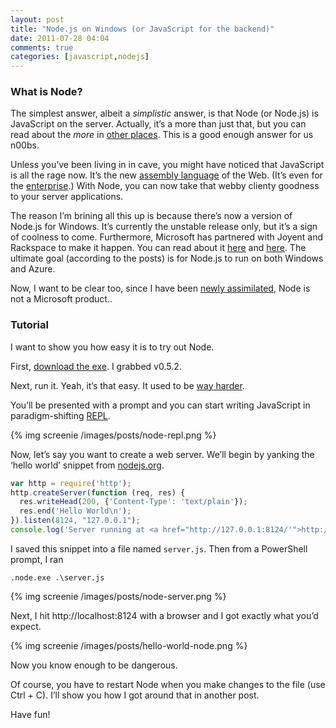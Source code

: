 ```yaml
---
layout: post
title: "Node.js on Windows (or JavaScript for the backend)"
date: 2011-07-28 04:04
comments: true
categories: [javascript,nodejs]
---
```


### What is Node?
The simplest answer, albeit a _simplistic_ answer, is that Node (or Node.js) is JavaScript on the server. Actually, it’s a more than just that, but you can read about the _more_ in [other places](http://www.nodejs.org/#about "Official NodeJS site"). This is a good enough answer for us n00bs.

Unless you’ve been living in in cave, you might have noticed that JavaScript is all the rage now. It’s the new [assembly language](http://www.hanselman.com/blog/JavaScriptIsAssemblyLanguageForTheWebPart2MadnessOrJustInsanity.aspx "the assorted ramblings of Hanselman") of the Web. (It’s even for the [enterprise](http://enterprise-js.com/ "this isn't serious btw").) With Node, you can now take that webby clienty goodness to your server applications.
<!--more-->
The reason I’m brining all this up is because there’s now a version of Node.js for Windows. It’s currently the unstable release only, but it’s a sign of coolness to come. Furthermore, Microsoft has partnered with Joyent and Rackspace to make it happen. You can read about it [here](http://blogs.msdn.com/b/interoperability/archive/2011/06/23/microsoft-working-with-joyent-and-the-node-community-to-bring-node-js-to-windows.aspx "Microsoft and Node") and [here](http://blog.nodejs.org/2011/06/23/porting-node-to-windows-with-microsoft%E2%80%99s-help/ "More about Node and Windows"). The ultimate goal (according to the posts) is for Node.js to run on both Windows and Azure.

Now, I want to be clear too, since I have been [newly assimilated](http://devlicious.com/blogs/christopher_bennage/archive/2011/04/06/a-punctuated-life.aspx "moving to Microsoft"), Node is not a Microsoft product..

### Tutorial
I want to show you how easy it is to try out Node.

First, [download the exe](http://www.nodejs.org/#download). I grabbed v0.5.2.

Next, run it. Yeah, it’s that easy. It used to be [way harder](http://www.lazycoder.com/weblog/2010/03/18/getting-started-with-node-js-on-windows/ "Scott's just this guy you know").

You’ll be presented with a prompt and you can start writing JavaScript in paradigm-shifting [REPL](http://en.wikipedia.org/wiki/REPL "read-eval-print loop").

{% img screenie /images/posts/node-repl.png %}

Now, let’s say you want to create a web server. We’ll begin by yanking the ‘hello world’ snippet from [nodejs.org](http://www.nodejs.org/ "hello world!").

``` javascript
var http = require('http');  
http.createServer(function (req, res) {  
  res.writeHead(200, {'Content-Type': 'text/plain'});  
  res.end('Hello World\n');  
}).listen(8124, "127.0.0.1");  
console.log('Server running at <a href="http://127.0.0.1:8124/'">http://127.0.0.1:8124/'</a>);  
```

I saved this snippet into a file named `server.js`. Then from a PowerShell prompt, I ran

	.node.exe .\server.js

{% img screenie /images/posts/node-server.png %}

Next, I hit http://localhost:8124 with a browser and I got exactly what you’d expect.

{% img screenie /images/posts/hello-world-node.png %}

Now you know enough to be dangerous.

Of course, you have to restart Node when you make changes to the file (use Ctrl + C). I’ll show you how I got around that in another post.

Have fun!